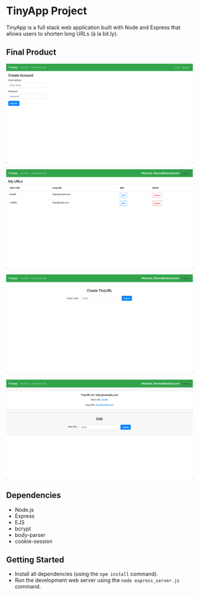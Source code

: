 # TinyApp Project

TinyApp is a full stack web application built with Node and Express that allows users to shorten long URLs (à la bit.ly).

## Final Product

!["Registration page"](https://github.com/ShannaJSmith/tinyapp/blob/master/docs/register-page.png?raw=true)

!["Tinyapp Homepage"](https://github.com/ShannaJSmith/tinyapp/blob/master/docs/urls-page.png?raw=true)

!["Create new links"](https://github.com/ShannaJSmith/tinyapp/blob/master/docs/urls:new-page.png?raw=true)

!["Edit your links"](https://github.com/ShannaJSmith/tinyapp/blob/master/docs/urls:shortURL-page.png?raw=true)

## Dependencies

- Node.js
- Express
- EJS
- bcrypt
- body-parser
- cookie-session

## Getting Started

- Install all dependencies (using the `npm install` command).
- Run the development web server using the `node express_server.js` command.